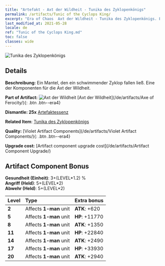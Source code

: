 ```yaml
---
title: "Artefakt - Axt der Wildheit - Tunika des Zyklopenkönigs"
permalink: /artifacts/Tunic of the Cyclops King/
excerpt: "Era of Chaos  Axt der Wildheit - Tunika des Zyklopenkönigs. Ein Mantel, den ein schwimmender Zyklop fallen ließ. Eine der Komponenten für die Axt der Wildheit."
last_modified_at: 2021-05-28
locale: de
ref: "Tunic of the Cyclops King.md"
toc: false
classes: wide
---
```


 ![Tunika des Zyklopenkönigs](/images/t/artifact_40314.png)



## Details

 **Beschreibung:** Ein Mantel, den ein schwimmender Zyklop fallen ließ. Eine der Komponenten für die Axt der Wildheit.

 **Part of Artifact:** ![Axt der Wildheit](/images/t/icon_artifact_31.png) [Axt der Wildheit](/de/artifacts/Axe of Ferocity/){: .btn .btn--era4}

 **Dismantle: 25x** [Artefaktessenz](/ItemsDE/con_905/)

 **Related Item**: [Tunika des Zyklopenkönigs](/ItemsDE/art_128/)

 **Quality:** [Violet Artifact Components](/de/artifacts/Violet Artifact Components/){: .btn .btn--era4}

 **Upgrade cost:** [Artifact component upgrade cost](/de/artifacts/Artifact Component Upgrade/)

## Artifact Component Bonus

  **Gesundheit (Einheit)**: 3+(LEVEL\*1.2) %<br/>**Angriff (Held)**: 5+(LEVEL\*2)<br/>**Abwehr (Held)**: 5+(LEVEL\*2)

  |  Level  | Type |    Extra bonus  | 
  |:--------|:-----|:----------------| 
  | **2** | Affects **1-man** unit | **ATK**: +620 | 
  | **5** | Affects **1-man** unit | **HP**: +11770 | 
  | **8** | Affects **1-man** unit | **ATK**: +1350 | 
  | **11** | Affects **1-man** unit | **HP**: +22840 | 
  | **14** | Affects **1-man** unit | **ATK**: +2490 | 
  | **17** | Affects **1-man** unit | **HP**: +33930 | 
  | **20** | Affects **1-man** unit | **ATK**: +2940 | 
